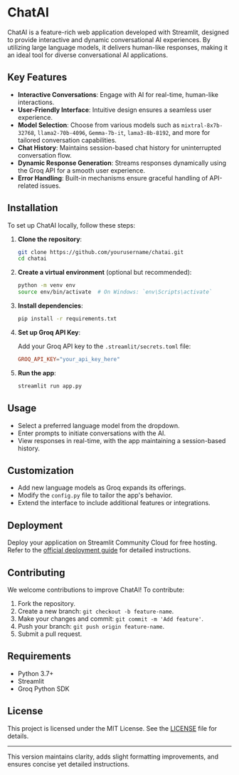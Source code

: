 


# ChatAI

ChatAI is a feature-rich web application developed with Streamlit, designed to provide interactive and dynamic conversational AI experiences. By utilizing large language models, it delivers human-like responses, making it an ideal tool for diverse conversational AI applications.

## Key Features

- **Interactive Conversations**: Engage with AI for real-time, human-like interactions.
- **User-Friendly Interface**: Intuitive design ensures a seamless user experience.
- **Model Selection**: Choose from various models such as `mixtral-8x7b-32768`, `llama2-70b-4096`, `Gemma-7b-it`, `lama3-8b-8192`, and more for tailored conversation capabilities.
- **Chat History**: Maintains session-based chat history for uninterrupted conversation flow.
- **Dynamic Response Generation**: Streams responses dynamically using the Groq API for a smooth user experience.
- **Error Handling**: Built-in mechanisms ensure graceful handling of API-related issues.

## Installation

To set up ChatAI locally, follow these steps:

1. **Clone the repository**:

   ```bash
   git clone https://github.com/yourusername/chatai.git
   cd chatai
   ```

2. **Create a virtual environment** (optional but recommended):

   ```bash
   python -m venv env
   source env/bin/activate  # On Windows: `env\Scripts\activate`
   ```

3. **Install dependencies**:

   ```bash
   pip install -r requirements.txt
   ```

4. **Set up Groq API Key**:

   Add your Groq API key to the `.streamlit/secrets.toml` file:

   ```toml
   GROQ_API_KEY="your_api_key_here"
   ```

5. **Run the app**:

   ```bash
   streamlit run app.py
   ```

## Usage

- Select a preferred language model from the dropdown.
- Enter prompts to initiate conversations with the AI.
- View responses in real-time, with the app maintaining a session-based history.

## Customization

- Add new language models as Groq expands its offerings.
- Modify the `config.py` file to tailor the app's behavior.
- Extend the interface to include additional features or integrations.

## Deployment

Deploy your application on Streamlit Community Cloud for free hosting. Refer to the [official deployment guide](https://docs.streamlit.io/streamlit-cloud) for detailed instructions.

## Contributing

We welcome contributions to improve ChatAI! To contribute:

1. Fork the repository.
2. Create a new branch: `git checkout -b feature-name`.
3. Make your changes and commit: `git commit -m 'Add feature'`.
4. Push your branch: `git push origin feature-name`.
5. Submit a pull request.

## Requirements

- Python 3.7+
- Streamlit
- Groq Python SDK

## License

This project is licensed under the MIT License. See the [LICENSE](LICENSE) file for details.

---

This version maintains clarity, adds slight formatting improvements, and ensures concise yet detailed instructions.
